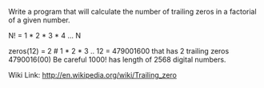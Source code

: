 
Write a program that will calculate the number of trailing zeros in a factorial of a given number.

N! = 1 * 2 * 3 * 4 ... N

zeros(12) = 2 # 1 * 2 * 3 .. 12 = 479001600 
that has 2 trailing zeros 4790016(00)
Be careful 1000! has length of 2568 digital numbers.

Wiki Link: http://en.wikipedia.org/wiki/Trailing_zero
